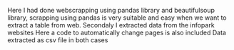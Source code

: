 Here  I had done webscrapping using pandas library and beautifulsoup library, scrapping using pandas is very suitable and easy when we want to extract a table from web.
Secondaly I extracted data from the infopark websites
Here a code to automatically change pages is also included
Data extracted as csv file in both cases
